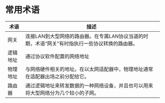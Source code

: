 # 常用术语

|术语|描述|
|-|-|
|网关|连接LAN到大型网络的路由器。在专属LAN协议当道的时期，术语“网关”有时指执行一些协议转换的路由器。|
|逻辑地址|通过协议软件配置的网络地址|
|物理地址|与网络硬件相关的地址。在以太网适配器中，物理地址通常在适配器出场之前分配给它。|
|路由器|通过逻辑地址来转发数据的一种网络设备，并且也可以用来将大型网络分为几个较小的子网。|